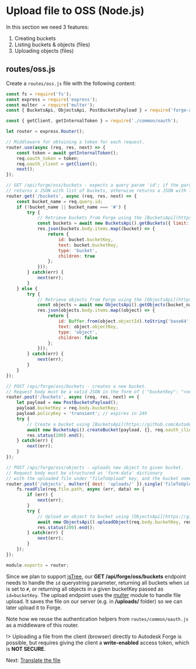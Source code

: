 # Upload file to OSS (Node.js)

In this section we need 3 features:

1. Creating buckets
2. Listing buckets & objects (files)
3. Uploading objects (files)

## routes/oss.js

Create a `routes/oss.js` file with the following content:

```javascript
const fs = require('fs');
const express = require('express');
const multer  = require('multer');
const { BucketsApi, ObjectsApi, PostBucketsPayload } = require('forge-apis');

const { getClient, getInternalToken } = require('./common/oauth');

let router = express.Router();

// Middleware for obtaining a token for each request.
router.use(async (req, res, next) => {
    const token = await getInternalToken();
    req.oauth_token = token;
    req.oauth_client = getClient();
    next();
});

// GET /api/forge/oss/buckets - expects a query param 'id'; if the param is '#' or empty,
// returns a JSON with list of buckets, otherwise returns a JSON with list of objects in bucket with given name.
router.get('/buckets', async (req, res, next) => {
    const bucket_name = req.query.id;
    if (!bucket_name || bucket_name === '#') {
        try {
            // Retrieve buckets from Forge using the [BucketsApi](https://github.com/Autodesk-Forge/forge-api-nodejs-client/blob/master/docs/BucketsApi.md#getBuckets)
            const buckets = await new BucketsApi().getBuckets({ limit: 64 }, req.oauth_client, req.oauth_token);
            res.json(buckets.body.items.map((bucket) => {
                return {
                    id: bucket.bucketKey,
                    text: bucket.bucketKey,
                    type: 'bucket',
                    children: true
                };
            }));
        } catch(err) {
            next(err);
        }
    } else {
        try {
            // Retrieve objects from Forge using the [ObjectsApi](https://github.com/Autodesk-Forge/forge-api-nodejs-client/blob/master/docs/ObjectsApi.md#getObjects)
            const objects = await new ObjectsApi().getObjects(bucket_name, {}, req.oauth_client, req.oauth_token);
            res.json(objects.body.items.map((object) => {
                return {
                    id: Buffer.from(object.objectId).toString('base64'),
                    text: object.objectKey,
                    type: 'object',
                    children: false
                };
            }));
        } catch(err) {
            next(err);
        }
    }
});

// POST /api/forge/oss/buckets - creates a new bucket.
// Request body must be a valid JSON in the form of { "bucketKey": "<new_bucket_name>" }.
router.post('/buckets', async (req, res, next) => {
    let payload = new PostBucketsPayload();
    payload.bucketKey = req.body.bucketKey;
    payload.policyKey = 'transient'; // expires in 24h
    try {
        // Create a bucket using [BucketsApi](https://github.com/Autodesk-Forge/forge-api-nodejs-client/blob/master/docs/BucketsApi.md#createBucket).
        await new BucketsApi().createBucket(payload, {}, req.oauth_client, req.oauth_token);
        res.status(200).end();
    } catch(err) {
        next(err);
    }
});

// POST /api/forge/oss/objects - uploads new object to given bucket.
// Request body must be structured as 'form-data' dictionary
// with the uploaded file under "fileToUpload" key, and the bucket name under "bucketKey".
router.post('/objects', multer({ dest: 'uploads/' }).single('fileToUpload'), async (req, res, next) => {
    fs.readFile(req.file.path, async (err, data) => {
        if (err) {
            next(err);
        }
        try {
            // Upload an object to bucket using [ObjectsApi](https://github.com/Autodesk-Forge/forge-api-nodejs-client/blob/master/docs/ObjectsApi.md#uploadObject).
            await new ObjectsApi().uploadObject(req.body.bucketKey, req.file.originalname, data.length, data, {}, req.oauth_client, req.oauth_token);
            res.status(200).end();
        } catch(err) {
            next(err);
        }
    });
});

module.exports = router;
```

Since we plan to support [jsTree](https://www.jstree.com/), our **GET /api/forge/oss/buckets** endpoint needs to handle the `id` querystring parameter, returning all buckets when `id` is set to `#`, or returning all objects in a given bucketKey passed as `id=bucketKey`. The upload endpoint uses the [multer](https://github.com/expressjs/multer) module to handle file upload. It saves the file on our server (e.g. in **/uploads/** folder) so we can later upload it to Forge.

Note how we reuse the authentication helpers from `routes/common/oauth.js` as a middleware of this router.

!> Uploading a file from the client (browser) directly to Autodesk Forge is possible, but requires giving the client a **write-enabled** access token, which is **NOT SECURE**.

Next: [Translate the file](modelderivative/translate/)